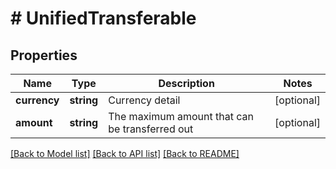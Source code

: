# # UnifiedTransferable

## Properties

Name | Type | Description | Notes
------------ | ------------- | ------------- | -------------
**currency** | **string** | Currency detail | [optional] 
**amount** | **string** | The maximum amount that can be transferred out | [optional] 

[[Back to Model list]](../../README.md#documentation-for-models) [[Back to API list]](../../README.md#documentation-for-api-endpoints) [[Back to README]](../../README.md)
